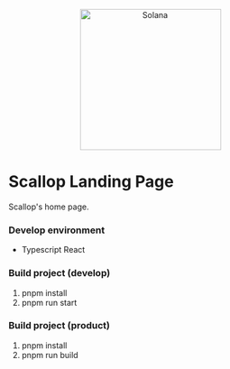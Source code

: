 <p align="center">
  <a href="https://www.scallop.io" align="center">
    <img alt="Solana" src="https://i.imgur.com/g7Y4MIj.png" width="250" />
  </a>
</p>

# Scallop Landing Page

Scallop's home page.

### Develop environment

- Typescript React

### Build project (develop)

1. pnpm install
2. pnpm run start

### Build project (product)

1. pnpm install
2. pnpm run build
